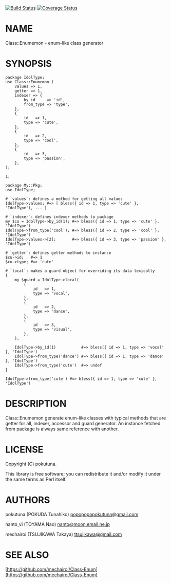 [![Build Status](https://travis-ci.org/pokutuna/p5-Class-Enumemon.svg?branch=master)](https://travis-ci.org/pokutuna/p5-Class-Enumemon) [![Coverage Status](https://img.shields.io/coveralls/pokutuna/p5-Class-Enumemon/master.svg?style=flat)](https://coveralls.io/r/pokutuna/p5-Class-Enumemon?branch=master)
# NAME

Class::Enumemon - enum-like class generator

# SYNOPSIS

    package IdolType;
    use Class::Enumemon (
        values => 1,
        getter => 1,
        indexer => {
            by_id     => 'id',
            from_type => 'type',
        },
        {
            id   => 1,
            type => 'cute',
        },
        {
            id   => 2,
            type => 'cool',
        },
        {
            id   => 3,
            type => 'passion',
        },
    );

    1;

    package My::Pkg;
    use IdolType;

    # `values`: defines a method for getting all values
    IdolType->values; #=> [ bless({ id => 1, type => 'cute' }, 'IdolType'), ... ]

    # `indexer`: defines indexer methods to package
    my $cu = IdolType->by_id(1); #=> bless({ id => 1, type => 'cute' }, 'IdolType')
    IdolType->from_type('cool'); #=> bless({ id => 2, type => 'cool' }, 'IdolType')
    IdolType->values->[2];       #=> bless({ id => 3, type => 'passion' }, 'IdolType')

    # `getter`: defines getter methods to instance
    $cu->id;   #=> 1
    $cu->type; #=> 'cute'

    # `local`: makes a guard object for overriding its data lexically
    {
        my $guard = IdolType->local(
            {
                id   => 1,
                type => 'vocal',
            },
            {
                id   => 2,
                type => 'dance',
            },
            {
                id   => 3,
                type => 'visual',
            },
        );

        IdolType->by_id(1)           #=> bless({ id => 1, type => 'vocal' }, 'IdolType')
        IdolType->from_type('dance') #=> bless({ id => 1, type => 'dance' }, 'IdolType')
        IdolType->from_type('cute')  #=> undef
    }

    IdolType->from_type('cute') #=> bless({ id => 1, type => 'cute' }, 'IdolType')

# DESCRIPTION

Class::Enumemon generate enum-like classes with typical methods that are getter for all, indexer, accessor and guard generator.
An instance fetched from package is always same reference with another.

# LICENSE

Copyright (C) pokutuna.

This library is free software; you can redistribute it and/or modify
it under the same terms as Perl itself.

# AUTHORS

pokutuna (POKUDA Tunahiko) <popopopopokutuna@gmail.com>

nanto\_vi (TOYAMA Nao) <nanto@moon.email.ne.jp>

mechairoi (TSUJIKAWA Takaya) <ttsujikawa@gmail.com>

# SEE ALSO

[https://github.com/mechairoi/Class-Enum](https://github.com/mechairoi/Class-Enum)
